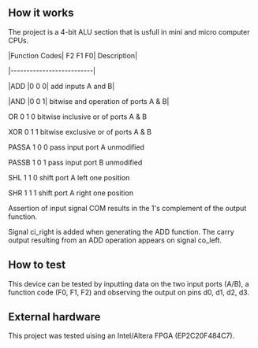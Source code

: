 <!---

This file is used to generate your project datasheet. Please fill in the information below and delete any unused
sections.

You can also include images in this folder and reference them in the markdown. Each image must be less than
512 kb in size, and the combined size of all images must be less than 1 MB.
-->

## How it works

The project is a 4-bit ALU section that is usfull in mini and micro computer CPUs.

|Function Codes|  F2  F1  F0| Description|

|--------------------------|

|ADD             |0   0   0|   add inputs A and B|

|AND             |0   0   1|   bitwise and operation of ports A & B|

OR              0   1   0   bitwise inclusive or of ports A & B

XOR             0   1   1   bitwise exclusive or of ports A & B

PASSA           1   0   0   pass input port A unmodified

PASSB           1   0   1   pass input port B unmodified

SHL             1   1   0   shift port A left one position

SHR             1   1   1   shift port A right one position


Assertion of input signal COM results in the 1's complement of the
output function.

Signal ci_right is added when generating the ADD function. The carry output
resulting from an ADD operation appears on signal co_left.

## How to test

This device can be tested by inputting data on the two input ports (A/B), a function code (F0, F1, F2) and 
observing the output on pins d0, d1, d2, d3.

## External hardware

This project was tested uising an Intel/Altera FPGA (EP2C20F484C7).
